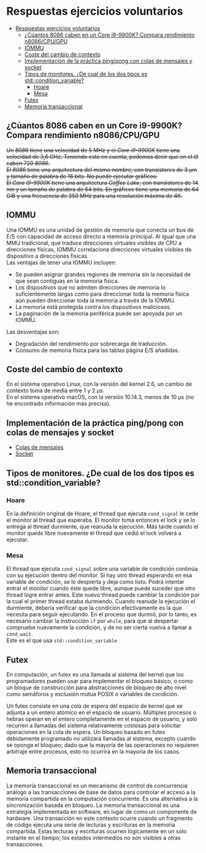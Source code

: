 # Respuestas ejercicios voluntarios

- [Respuestas ejercicios voluntarios](#respuestas-ejercicios-voluntarios)
	- [¿Cúantos 8086 caben en un Core i9-9900K? Compara rendimiento n8086/CPU/GPU](#%C2%BFc%C3%BAantos-8086-caben-en-un-core-i9-9900k-compara-rendimiento-n8086cpugpu)
	- [IOMMU](#iommu)
	- [Coste del cambio de contexto](#coste-del-cambio-de-contexto)
	- [Implementación de la práctica ping/pong con colas de mensajes y socket](#implementaci%C3%B3n-de-la-pr%C3%A1ctica-pingpong-con-colas-de-mensajes-y-socket)
	- [Tipos de monitores. ¿De cual de los dos tipos es std::condition_variable?](#tipos-de-monitores-%C2%BFde-cual-de-los-dos-tipos-es-stdconditionvariable)
		- [Hoare](#hoare)
		- [Mesa](#mesa)
	- [Futex](#futex)
	- [Memoria transaccional](#memoria-transaccional)

## ¿Cúantos 8086 caben en un Core i9-9900K? Compara rendimiento n8086/CPU/GPU  
~~Un _8086_ tiene una velocidad de 5 MHz y el _Core i9-9900K_ tiene una velocidad de 3,6 GHz. Teniendo esto en cuenta, podemos decir que en el _i9_ caben 720 _8086_.~~  
~~El _8086_ tiene una arquitectura del mismo nombre, con transistores de 3 µm y tamaño de palabra de 16 bits. No puede ejecutar gráficos.~~  
~~El _Core i9-9900K_ tiene una arquitectura _Coffee Lake_, con transistores de 14 nm y un tamaño de palabra de 64 bits. En gráficos tiene una memoria de 64 GiB y una frecuencia de 350 MHz para una resolución máxima de 4K.~~  
## IOMMU
Una IOMMU es una unidad de gestión de memoria que conecta un bus de E/S con capacidad de acceso directo a memoria principal. Al igual que una MMU tradicional, que traduce direcciones virtuales visibles de CPU a direcciones físicas, IOMMU correlaciona direcciones virtuales visibles de dispositivo a direcciones físicas.  
Las ventajas de tener una IOMMU incluyen:
- Se pueden asignar grandes regiones de memoria sin la necesidad de que sean contiguas en la memoria física.
- Los dispositivos que no admiten direcciones de memoria lo suficientemente largas como para direccionar toda la memoria física aún pueden direccionar toda la memoria a través de la IOMMU.
- La memoria está protegida contra los dispositivos maliciosos.
- La paginación de la memoria periférica puede ser apoyada por un IOMMU.

Las desventajas son:
- Degradación del rendimiento por sobrecarga de traducción.
- Consumo de memoria física para las tablas página E/S añadidas.

## Coste del cambio de contexto
En el sistema operativo Linux, con la versión del kernel 2.6, un cambio de contexto toma de media entre 1 y 2 µs.  
En el sistema operativo macOS, con la versión 10.14.3, menos de 10 µs (no he encontrado información más precisa).  

## Implementación de la práctica ping/pong con colas de mensajes y socket
- [Colas de mensajes](https://github.com/jesusjimsa/Arquitectura-de-Sistemas-UGR/blob/master/Práctica%204/ping-pong/ping.pong.mq.cc)
- [Socket](https://github.com/jesusjimsa/Arquitectura-de-Sistemas-UGR/blob/master/Práctica%204/ping-pong/ping.pong.socket.cc)

## Tipos de monitores. ¿De cual de los dos tipos es std::condition_variable?
### Hoare
En la definición original de Hoare, el thread que ejecuta `cond_signal` le cede el monitor al thread que esperaba. El monitor toma entonces el lock y se lo entrega al thread durmiente, que reanuda la ejecución. Más tarde cuando el monitor quede libre nuevamente el thread que cedió el lock volverá a ejecutar.

### Mesa
El thread que ejecuta `cond_signal` sobre una variable de condición continúa con su ejecución dentro del monitor. Si hay otro thread esperando en esa variable de condición, se lo despierta y deja como listo. Podrá intentar entrar el monitor cuando éste quede libre, aunque puede suceder que otro thread logre entrar antes. Este nuevo thread puede cambiar la condición por la cual el primer thread estaba durmiendo. Cuando reanude la ejecución el durmiente, debería verificar que la condición efectivamente es la que necesita para seguir ejecutando. En el proceso que durmió, por lo tanto, es necesario cambiar la instrucción `if` por `while`, para que al despertar compruebe nuevamente la condición, y de no ser cierta vuelva a llamar a `cond_wait`.  
Este es el que usa `std::condition_variable`

## Futex
En computación, un futex es una llamada al sistema del kernel que los programadores pueden usar para implementar el bloqueo básico, o como un bloque de construcción para abstracciones de bloqueo de alto nivel como semáforos y exclusión mutua POSIX o variables de condición.

Un futex consiste en una cola de espera del espacio de kernel que se adjunta a un entero atómico en el espacio de usuario. Múltiples procesos o hebras operan en el entero completamente en el espacio de usuario, y solo recurren a llamadas del sistema relativamente costosas para solicitar operaciones en la cola de espera. Un bloqueo basado en futex debidamente programado no utilizará llamadas al sistema, excepto cuando se oponga el bloqueo; dado que la mayoría de las operaciones no requieren arbitraje entre procesos, esto no ocurrirá en la mayoría de los casos.

## Memoria transaccional
La memoria transaccional es un mecanismo de control de concurrencia análogo a las transacciones de base de datos para controlar el acceso a la memoria compartida en la computación concurrente. Es una alternativa a la sincronización basada en bloqueo. La memoria transaccional es una estrategia implementada en software, en lugar de como un componente de hardware. Una transacción en este contexto ocurre cuando un fragmento de código ejecuta una serie de lecturas y escrituras en la memoria compartida. Estas lecturas y escrituras ocurren lógicamente en un solo instante en el tiempo; los estados intermedios no son visibles a otras transacciones.
